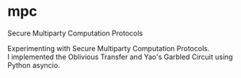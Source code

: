 # mpc
Secure Multiparty Computation Protocols

Experimenting with Secure Multiparty Computation Protocols.    
I implemented the Oblivious Transfer and Yao's Garbled Circuit using Python asyncio. 
